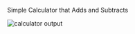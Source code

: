 Simple Calculator that Adds and Subtracts

![calculator output](https://cloud.githubusercontent.com/assets/10386036/19862973/d2ffc216-9f68-11e6-9104-34864264dd63.png)
